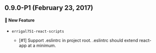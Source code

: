 ## 0.9.0-P1 (February 23, 2017)


#### :rocket: New Feature

* `errigal751-react-scripts`

  * [#1] Support .eslintrc in project root. .eslintrc should extend react-app at a minimum.
  
